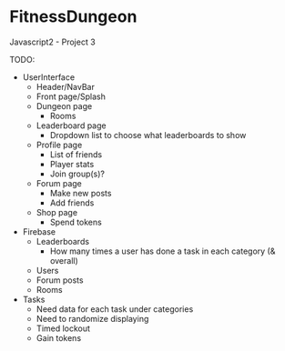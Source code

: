 # FitnessDungeon
Javascript2 - Project 3


TODO:
- UserInterface
  - Header/NavBar
  - Front page/Splash
  - Dungeon page
    - Rooms
  - Leaderboard page
    - Dropdown list to choose what leaderboards to show
  - Profile page
    - List of friends
    - Player stats
    - Join group(s)?
  - Forum page
    - Make new posts
    - Add friends
  - Shop page
    - Spend tokens
- Firebase
  - Leaderboards
    - How many times a user has done a task in each category (& overall)
  - Users
  - Forum posts
  - Rooms
- Tasks
  - Need data for each task under categories
  - Need to randomize displaying
  - Timed lockout
  - Gain tokens
